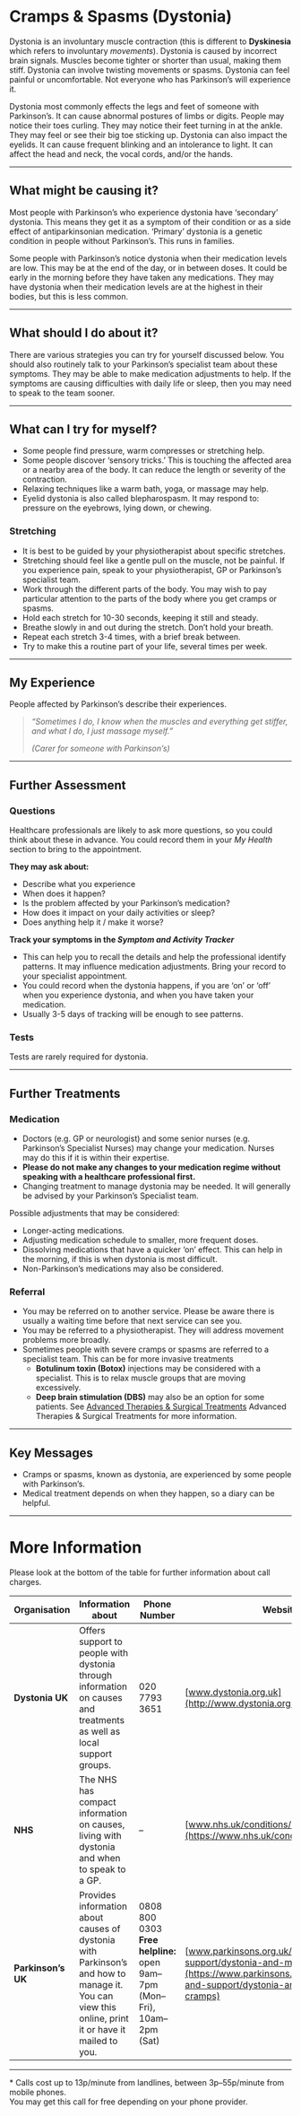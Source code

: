 # Cramps & Spasms (Dystonia)
Dystonia is an involuntary muscle contraction (this is different to **Dyskinesia** which refers to involuntary _movements_).  Dystonia is caused by incorrect brain signals. Muscles become tighter or shorter than usual, making them stiff.  Dystonia can involve twisting movements or spasms. Dystonia can feel painful or uncomfortable. Not everyone who has Parkinson’s will experience it.

Dystonia most commonly effects the legs and feet of someone with Parkinson’s. It can cause abnormal postures of limbs or digits. People may notice their toes curling. They may notice their feet turning in at the ankle. They may feel or see their big toe sticking up. Dystonia can also impact the eyelids. It can cause frequent blinking and an intolerance to light. It can affect the head and neck, the vocal cords, and/or the hands.

---

## What might be causing it?
Most people with Parkinson’s who experience dystonia have ‘secondary’ dystonia. This means they get it as a symptom of their condition or as a side effect of antiparkinsonian medication. ‘Primary’ dystonia is a genetic condition in people without Parkinson’s. This runs in families. 
 
Some people with Parkinson’s notice dystonia when their medication levels are low. This may be at the end of the day, or in between doses. It could be early in the morning before they have taken any medications. They may have dystonia when their medication levels are at the highest in their bodies, but this is less common. 

---

## What should I do about it?
There are various strategies you can try for yourself discussed below. You should also routinely talk to your Parkinson’s specialist team about these symptoms. They may be able to make medication adjustments to help. If the symptoms are causing difficulties with daily life or sleep, then you may need to speak to the team sooner.

---

## What can I try for myself?
- Some people find pressure, warm compresses or stretching help.
- Some people discover ‘sensory tricks.’ This is touching the affected area or a nearby area of the body. It can reduce the length or severity of the contraction.
- Relaxing techniques like a warm bath, yoga, or massage may help.
- Eyelid dystonia is also called blepharospasm. It may respond to: pressure on the eyebrows, lying down, or chewing. 

### Stretching
- It is best to be guided by your physiotherapist about specific stretches.
- Stretching should feel like a gentle pull on the muscle, not be painful. If you experience pain, speak to your physiotherapist, GP or Parkinson’s specialist team.
- Work through the different parts of the body. You may wish to pay particular attention to the parts of the body where you get cramps or spasms.
- Hold each stretch for 10-30 seconds, keeping it still and steady.
- Breathe slowly in and out during the stretch. Don’t hold your breath.
- Repeat each stretch 3-4 times, with a brief break between.
- Try to make this a routine part of your life, several times per week. 
 
---

## My Experience
People affected by Parkinson’s describe their experiences.

> _“Sometimes I do, I know when the muscles and everything get stiffer, and what I do, I just massage myself.”_
> 
> _(Carer for someone with Parkinson’s)_

---

## Further Assessment

### Questions
Healthcare professionals are likely to ask more questions, so you could think about these in advance. You could record them in your _My Health_ section to bring to the appointment.

**They may ask about:**
- Describe what you experience  
- When does it happen?  
- Is the problem affected by your Parkinson’s medication?  
- How does it impact on your daily activities or sleep?  
- Does anything help it / make it worse?  

**Track your symptoms in the _Symptom and Activity Tracker_**
- This can help you to recall the details and help the professional identify patterns. It may influence medication adjustments. Bring your record to your specialist appointment.
- You could record when the dystonia happens, if you are ‘on’ or ‘off’ when you experience dystonia, and when you have taken your medication.
- Usually 3-5 days of tracking will be enough to see patterns. 

### Tests
Tests are rarely required for dystonia.

---

## Further Treatments

### Medication
- Doctors (e.g. GP or neurologist) and some senior nurses (e.g. Parkinson’s Specialist Nurses) may change your medication. Nurses may do this if it is within their expertise. 
- **Please do not make any changes to your medication regime without speaking with a healthcare professional first.**
- Changing treatment to manage dystonia may be needed. It will generally be advised by your Parkinson’s Specialist team.   

Possible adjustments that may be considered:
- Longer-acting medications.
- Adjusting medication schedule to smaller, more frequent doses.
- Dissolving medications that have a quicker ‘on’ effect. This can help in the morning, if this is when dystonia is most difficult.
- Non-Parkinson’s medications may also be considered.

### Referral
- You may be referred on to another service. Please be aware there is usually a waiting time before that next service can see you.
- You may be referred to a physiotherapist. They will address movement problems more broadly.
- Sometimes people with severe cramps or spasms are referred to a specialist team. This can be for more invasive treatments
  - **Botulinum toxin (Botox)** injections may be considered with a specialist. This is to relax muscle groups that are moving excessively.
  - **Deep brain stimulation (DBS)** may also be an option for some patients. See <a href="/learn/treatments-and-therapies/advanced-therapies-and-surgical-treatments" class="internal-link">Advanced Therapies & Surgical Treatments</a> Advanced Therapies & Surgical Treatments for more information. 

---

## Key Messages
- Cramps or spasms, known as dystonia, are experienced by some people with Parkinson’s.
- Medical treatment depends on when they happen, so a diary can be helpful. 

---

# More Information

Please look at the bottom of the table for further information about call charges.  

| Organisation   | Information about | Phone Number | Website |
|----------------|-------------------|--------------|---------|
| **Dystonia UK** | Offers support to people with dystonia through information on causes and treatments as well as local support groups. | 020 7793 3651 | [www.dystonia.org.uk](http://www.dystonia.org.uk) |
| **NHS** | The NHS has compact information on causes, living with dystonia and when to speak to a GP. | – | [www.nhs.uk/conditions/dystonia/](https://www.nhs.uk/conditions/dystonia/) |
| **Parkinson’s UK** | Provides information about causes of dystonia with Parkinson’s and how to manage it. You can view this online, print it or have it mailed to you. | 0808 800 0303<br>**Free helpline:** open 9am–7pm (Mon–Fri), 10am–2pm (Sat) | [www.parkinsons.org.uk/information-and-support/dystonia-and-muscle-cramps](https://www.parkinsons.org.uk/information-and-support/dystonia-and-muscle-cramps) |

---

\* Calls cost up to 13p/minute from landlines, between 3p–55p/minute from mobile phones.  
You may get this call for free depending on your phone provider.
```

